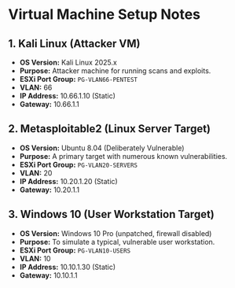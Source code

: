 # Virtual Machine Setup Notes

## 1. Kali Linux (Attacker VM)

* **OS Version:** Kali Linux 2025.x
* **Purpose:** Attacker machine for running scans and exploits.
* **ESXi Port Group:** `PG-VLAN66-PENTEST`
* **VLAN:** 66
* **IP Address:** 10.66.1.10 (Static)
* **Gateway:** 10.66.1.1

## 2. Metasploitable2 (Linux Server Target)

* **OS Version:** Ubuntu 8.04 (Deliberately Vulnerable)
* **Purpose:** A primary target with numerous known vulnerabilities.
* **ESXi Port Group:** `PG-VLAN20-SERVERS`
* **VLAN:** 20
* **IP Address:** 10.20.1.20 (Static)
* **Gateway:** 10.20.1.1

## 3. Windows 10 (User Workstation Target)

* **OS Version:** Windows 10 Pro (unpatched, firewall disabled)
* **Purpose:** To simulate a typical, vulnerable user workstation.
* **ESXi Port Group:** `PG-VLAN10-USERS`
* **VLAN:** 10
* **IP Address:** 10.10.1.30 (Static)
* **Gateway:** 10.10.1.1
